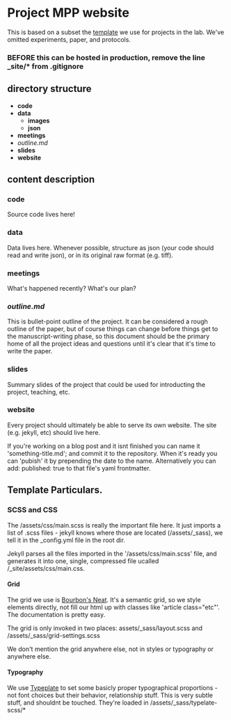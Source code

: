# Project MPP website

This is based on a subset the [template](https://github.com/douglaslab/templates/tree/master/project) we use for projects in the lab. We've omitted experiments, paper, and protocols.

### BEFORE this can be hosted in production, remove the line _site/* from .gitignore

## directory structure

* **code**
* **data**
	* **images**
	* **json**
* **meetings**
* *outline.md*
* **slides**
* **website**


## content description

### code

Source code lives here!

### data

Data lives here. Whenever possible, structure as json (your code should read and write json), or in its original raw format (e.g. tiff).

### meetings

What's happened recently? What's our plan?

### *outline.md*

This is bullet-point outline of the project. It can be considered a rough outline of the paper, but of course things can change before things get to the manuscript-writing phase, so this document should be the primary home of all the project ideas and questions until it's clear that it's time to write the paper.

### slides

Summary slides of the project that could be used for introducting the project, teaching, etc.


### website

Every project should ultimately be able to serve its own website. The site (e.g. jekyll, etc) should live here.

If you're working on a blog post and it isnt finished you can name it 'something-title.md'; and commit it to the repository. When it's ready you can 'pubish' it by prepending the date to the name. Alternatively you can add:
    published: true
to that file's yaml frontmatter.

## Template Particulars.

### SCSS and CSS

The /assets/css/main.scss is really the important file here. It just imports a list of .scss files - jekyll knows where those are located (/assets/_sass), we tell it in the _config.yml file in the root dir.

Jekyll parses all the files imported in the '/assets/css/main.scss' file, and generates it into one, single, compressed file ucalled /_site/assets/css/main.css.


#### Grid

The grid we use is [Bourbon's Neat](http://neat.bourbon.io/). It's a semantic grid, so we style elements directly, not fill our html up with classes like 'article class="etc"'. The documentation is pretty easy.

The grid is only invoked in two places: assets/_sass/layout.scss and /assets/_sass/grid-settings.scss

We don't mention the grid anywhere else, not in styles or typography or anywhere else.

#### Typography

We use [Typeplate](http://typeplate.com/) to set some basicly proper typographical proportions - not font choices but their behavior, relationship stuff. This is very subtle stuff, and shouldnt be touched. They're loaded in /assets/_sass/typelate-scss/*
